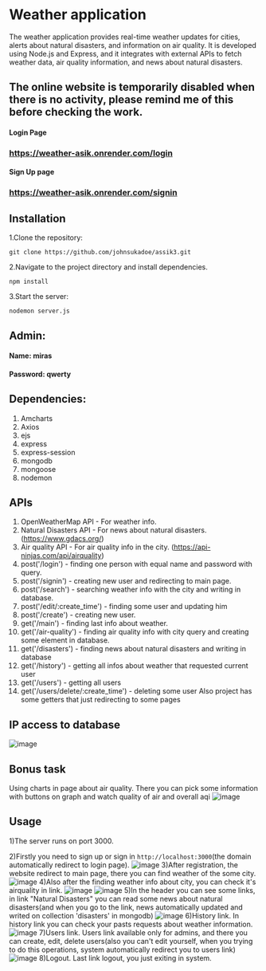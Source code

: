 # Weather application
The weather application provides real-time weather updates for cities, alerts about natural disasters, and information on air quality. It is developed using Node.js and Express, and it integrates with external APIs to fetch weather data, air quality information, and news about natural disasters.
## The online website is temporarily disabled when there is no activity, please remind me of this before checking the work.
#### Login Page
### https://weather-asik.onrender.com/login
#### Sign Up page
### https://weather-asik.onrender.com/signin

## Installation
 1.Clone the repository:
```
git clone https://github.com/johnsukadoe/assik3.git
```
2.Navigate to the project directory and install dependencies.
```
npm install
```
3.Start the server:
```
nodemon server.js
```

## Admin:
#### Name: miras
#### Password: qwerty

## Dependencies:
1. Amcharts
2. Axios
3. ejs
4. express
5. express-session
6. mongodb
7. mongoose
8. nodemon

## APIs
1. OpenWeatherMap API - For weather info.
2. Natural Disasters API - For news about natural disasters. (https://www.gdacs.org/)
3. Air quality API - For air quality info in the city. (https://api-ninjas.com/api/airquality)
4. post('/login') - finding one person with equal name and password with query.
5. post('/signin') - creating new user and redirecting to main page.
6. post('/search') - searching weather info with the city and writing in database.
7. post('/edit/:create_time') - finding some user and updating him
8. post('/create') - creating new user.
9. get('/main') - finding last info about weather.
10. get('/air-quality') - finding air quality info with city query and creating some element in database.
11. get('/disasters') - finding news about natural disasters and writing in database
12. get('/history') - getting all infos about weather that requested current user
13. get('/users') - getting all users
14. get('/users/delete/:create_time') - deleting some user
    Also project has some getters that just redirecting to some pages

## IP access to database
![image](https://github.com/johnsukadoe/assik3/assets/116514476/e6c3b13c-7c1f-4197-9abe-50fa5afe2455)

## Bonus task
Using charts in page about air quality. There you can pick some information with buttons on graph and watch quality of air and overall aqi
![image](https://github.com/johnsukadoe/assik3/assets/116514476/c940eded-1cf5-4b0f-9803-8a3b27fb2bde)

## Usage
1)The server runs on port 3000.

2)Firstly you need to sign up or sign in ``` http://localhost:3000 ```(the domain automatically redirect to login page).
![image](https://github.com/johnsukadoe/assik3/assets/116514476/3848afe6-8fa8-498c-9040-964c6a296dbe)
3)After registration, the website redirect to main page, there you can find weather of the some city.
![image](https://github.com/johnsukadoe/assik3/assets/116514476/0b61b3c4-d68f-4f6b-9a5d-8c091017a2b5)
4)Also after the finding weather info about city, you can check it's airquality in link.
![image](https://github.com/johnsukadoe/assik3/assets/116514476/d7eb97bd-ecc7-4ff7-8336-a702a0811fdf)
![image](https://github.com/johnsukadoe/assik3/assets/116514476/c940eded-1cf5-4b0f-9803-8a3b27fb2bde)
5)In the header you can see some links, in link "Natural Disasters" you can read some news about natural disasters(and when you go to the link, news automatically updated and writed on collection 'disasters' in mongodb)
![image](https://github.com/johnsukadoe/assik3/assets/116514476/28f734f8-5446-4f28-9809-cdda04276a8c)
6)History link. In history link you can check your pasts requests about weather information.
![image](https://github.com/johnsukadoe/assik3/assets/116514476/e3dbc3ac-ec3a-4eed-80f0-6fc38f02d2b1)
7)Users link. Users link available only for admins, and there you can create, edit, delete users(also you can't edit yourself, when you trying to do this operations, system automatically redirect you to users link)
![image](https://github.com/johnsukadoe/assik3/assets/116514476/78038f8d-2e13-4579-b80e-de81600dc011)
8)Logout. Last link logout, you just exiting in system.







